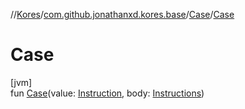 //[Kores](../../../index.md)/[com.github.jonathanxd.kores.base](../index.md)/[Case](index.md)/[Case](-case.md)

# Case

[jvm]\
fun [Case](-case.md)(value: [Instruction](../../com.github.jonathanxd.kores/-instruction/index.md), body: [Instructions](../../com.github.jonathanxd.kores/-instructions/index.md))
